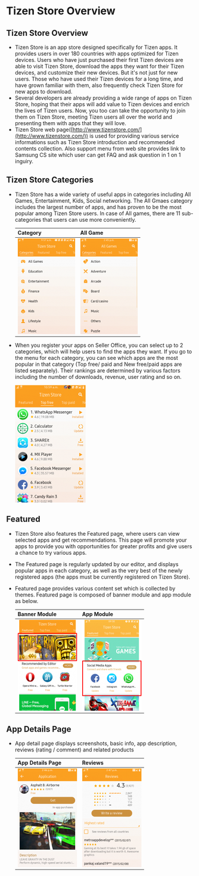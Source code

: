 # Tizen Store Overview

## Tizen Store Overview

- Tizen Store is an app store designed specifically for Tizen apps. It provides users in over 180 countries with apps optimized for Tizen devices. Users who have just purchased their first Tizen devices are able to visit Tizen Store, download the apps they want for their Tizen devices, and customize their new devices. But it's not just for new users. Those who have used their Tizen devices for a long time, and have grown familiar with them, also frequently check Tizen Store for new apps to download.
- Several developers are already providing a wide range of apps on Tizen Store, hoping that their apps will add value to Tizen devices and enrich the lives of Tizen users. Now, you too can take the opportunity to join them on Tizen Store, meeting Tizen users all over the world and presenting them with apps that they will love.
- Tizen Store web page([http://www.tizenstore.com/](http://www.tizenstore.com/)) is used for providing various service informations such as Tizen Store introduction and recommended contents collection. Also support menu from web site provides link to Samsung CS site which user can get FAQ and ask question in 1 on 1 inguiry.

 

## Tizen Store Categories

- Tizen Store has a wide variety of useful apps in categories including All Games, Entertainment, Kids, Social networking. The All Gmaes category includes the largest number of apps, and has proven to be the most popular among Tizen Store users. In case of All games, there are 11 sub-categories that users can use more conveniently.

  | **Category**                             | **All Game**                             |
  | ---------------------------------------- | ---------------------------------------- |
  | [![img](media/store_overview_category_1-154x257.png)](media/store_overview_category_1.png) | [![img](media/store_overview_category_2-154x257.png)](media/store_overview_category_2.png) |

- When you register your apps on Seller Office, you can select up to 2 categories, which will help users to find the apps they want. If you go to the menu for each category, you can see which apps are the most popular in that category (Top free/ paid and New free/paid apps are listed separately). Their rankings are determined by various factors including the number of downloads, revenue, user rating and so on.


  [![img](media/store_overview_top_free-189x315.png)](media/store_overview_top_free.png)

 

## Featured

- Tizen Store also features the Featured page, where users can view selected apps and get recommendations. This page will promote your apps to provide you with opportunities for greater profits and give users a chance to try various apps.
- The Featured page is regularly updated by our editor, and displays popular apps in each category, as well as the very best of the newly registered apps (the apps must be currently registered on Tizen Store).
- Featured page provides various content set which is collected by themes. Featured page is composed of banner module and app module as below.

  | **Banner Module**                        | **App Module**                           |
  | ---------------------------------------- | ---------------------------------------- |
  | [![img](media/store_overview_tizen_store_banner_section-159x244.png)](media/store_overview_tizen_store_banner_section.png) | [![img](media/store_overview_tizen_store_app_module-159x244.png)](media/store_overview_tizen_store_app_module.png) |

## App Details Page

- App detail page displays screenshots, basic info, app description, reviews (rating / comment) and related products

  | **App Details Page**                     | **Reviews**                              |
  | ---------------------------------------- | ---------------------------------------- |
  | [![img](media/store_overview_app_detail_page-159x265.png)](media/store_overview_app_detail_page.png) | [![img](media/store_overview_review_page-159x265.png)](media/store_overview_review_page.png) |